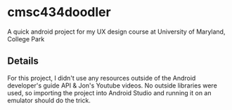 # cmsc434doodler
A quick android project for my UX design course at University of Maryland, College Park

## Details
For this project, I didn't use any resources outside of the Android developer's guide API & Jon's Youtube videos. No outside libraries were used, so importing the project into Android Studio and running it on an emulator should do the trick.


